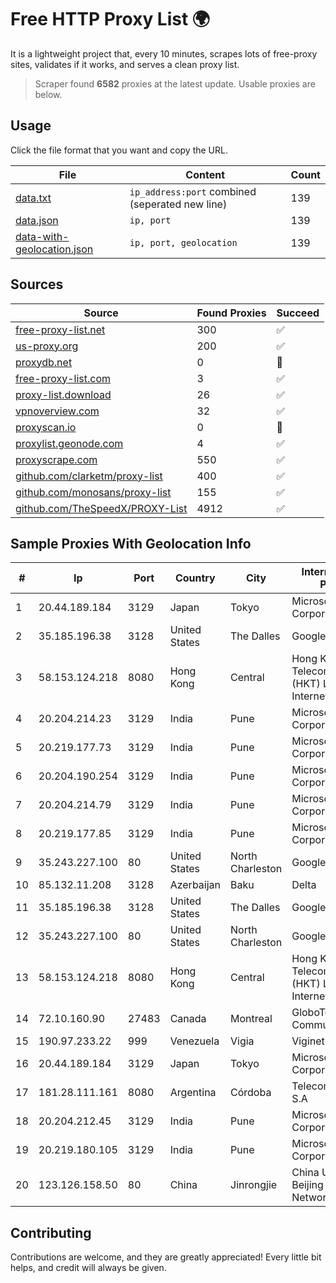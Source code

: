 
# Free HTTP Proxy List 🌍

It is a lightweight project that, every 10 minutes, scrapes lots of free-proxy sites, validates if it works, and serves a clean proxy list.


> Scraper found **6582** proxies at the latest update. Usable proxies are below.

## Usage

Click the file format that you want and copy the URL.


|File|Content|Count|
|----|-------|-----|
|[data.txt](https://raw.githubusercontent.com/themiralay/Proxy-List-World/master/data.txt)|`ip_address:port` combined (seperated new line)|139|
|[data.json](https://raw.githubusercontent.com/themiralay/Proxy-List-World/master/data.json)|`ip, port`|139|
|[data-with-geolocation.json](https://raw.githubusercontent.com/themiralay/Proxy-List-World/master/data-with-geolocation.json)|`ip, port, geolocation`|139|

## Sources

|Source|Found Proxies|Succeed|
|------|-------------|-------|
|[free-proxy-list.net](https://free-proxy-list.net)|300|✅|
|[us-proxy.org](https://www.us-proxy.org)|200|✅|
|[proxydb.net](http://proxydb.net)|0|🚫|
|[free-proxy-list.com](https://free-proxy-list.com/?page=&port=&type%5B%5D=http&type%5B%5D=https&up_time=0&search=Search)|3|✅|
|[proxy-list.download](https://www.proxy-list.download/HTTP)|26|✅|
|[vpnoverview.com](https://vpnoverview.com/privacy/anonymous-browsing/free-proxy-servers)|32|✅|
|[proxyscan.io](https://www.proxyscan.io)|0|🚫|
|[proxylist.geonode.com](https://proxylist.geonode.com/api/proxy-list?limit=300&page=1&sort_by=lastChecked&sort_type=desc&protocols=http,https)|4|✅|
|[proxyscrape.com](https://api.proxyscrape.com/v2/?request=displayproxies&protocol=http&timeout=10000&country=all&ssl=all&anonymity=all)|550|✅|
|[github.com/clarketm/proxy-list](https://raw.githubusercontent.com/clarketm/proxy-list/master/proxy-list-raw.txt)|400|✅|
|[github.com/monosans/proxy-list](https://raw.githubusercontent.com/monosans/proxy-list/main/proxies/http.txt)|155|✅|
|[github.com/TheSpeedX/PROXY-List](https://raw.githubusercontent.com/TheSpeedX/PROXY-List/master/http.txt)|4912|✅|


## Sample Proxies With Geolocation Info

|#|Ip|Port|Country|City|Internet Service Provider|
|-|--|----|-------|----|-------------------------|
|1|20.44.189.184|3129|Japan|Tokyo|Microsoft Corporation|
|2|35.185.196.38|3128|United States|The Dalles|Google LLC|
|3|58.153.124.218|8080|Hong Kong|Central|Hong Kong Telecommunications (HKT) Limited Mass Internet|
|4|20.204.214.23|3129|India|Pune|Microsoft Corporation|
|5|20.219.177.73|3129|India|Pune|Microsoft Corporation|
|6|20.204.190.254|3129|India|Pune|Microsoft Corporation|
|7|20.204.214.79|3129|India|Pune|Microsoft Corporation|
|8|20.219.177.85|3129|India|Pune|Microsoft Corporation|
|9|35.243.227.100|80|United States|North Charleston|Google LLC|
|10|85.132.11.208|3128|Azerbaijan|Baku|Delta|
|11|35.185.196.38|3128|United States|The Dalles|Google LLC|
|12|35.243.227.100|80|United States|North Charleston|Google LLC|
|13|58.153.124.218|8080|Hong Kong|Central|Hong Kong Telecommunications (HKT) Limited Mass Internet|
|14|72.10.160.90|27483|Canada|Montreal|GloboTech Communications|
|15|190.97.233.22|999|Venezuela|Vigia|Viginet C.A|
|16|20.44.189.184|3129|Japan|Tokyo|Microsoft Corporation|
|17|181.28.111.161|8080|Argentina|Córdoba|Telecom Argentina S.A|
|18|20.204.212.45|3129|India|Pune|Microsoft Corporation|
|19|20.219.180.105|3129|India|Pune|Microsoft Corporation|
|20|123.126.158.50|80|China|Jinrongjie|China Unicom Beijing Province Network|



## Contributing

Contributions are welcome, and they are greatly appreciated! Every
little bit helps, and credit will always be given.

